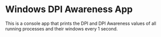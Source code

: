 # Windows DPI Awareness App

This is a console app that prints the DPI and DPI Awareness values of all running processes and their windows every 1 second.
